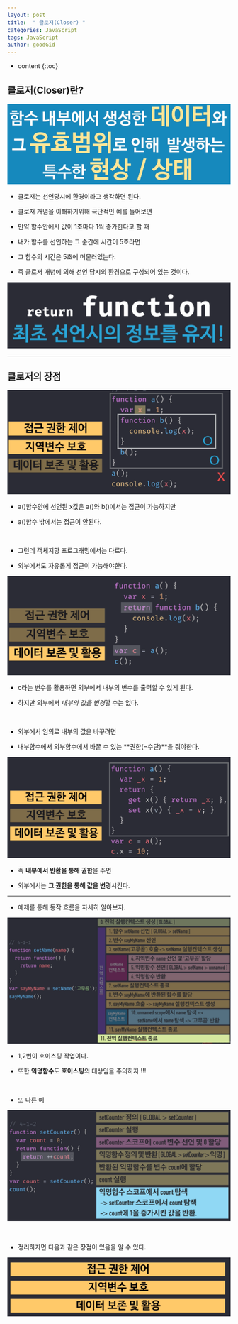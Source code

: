 ```yaml
---
layout: post
title:  " 클로저(Closer) "
categories: JavaScript
tags: JavaScript
author: goodGid
---
```

* content
{:toc}

## 클로저(Closer)란?

![](/assets/img/javascript/js_closer_1.png)

* 클로저는 선언당시에 환경이라고 생각하면 된다.

* 클로저 개념을 이해하기위해 극단적인 예를 들어보면

* 만약 함수안에서 값이 1초마다 1씩 증가한다고 할 때

* 내가 함수를 선언하는 그 순간에 시간이 5초라면 

* 그 함수의 시간은 5초에 머물러있는다.

* 즉 클로저 개념에 의해 선언 당시의 환경으로 구성되어 있는 것이다.

![](/assets/img/javascript/js_closer_2.png)










---

## 클로저의 장점

![](/assets/img/javascript/js_closer_4.png)

* a()함수안에 선언된 x값은 a()와 b()에서는 접근이 가능하지만

* a()함수 밖에서는 접근이 안된다.


<br>

* 그런데 객체지향 프로그래밍에서는 다르다.

* 외부에서도 자유롭게 접근이 가능해야한다.

![](/assets/img/javascript/js_closer_5.png)

* c라는 변수를 활용하면 외부에서 내부의 변수를 출력할 수 있게 된다.

* 하지만 외부에서 *내부의 값을 변경*할 수는 없다.

<br>

* 외부에서 임의로 내부의 값을 바꾸려면

* 내부함수에서 외부함수에서 바꿀 수 있는 **권한(=수단)**을 줘야한다.

![](/assets/img/javascript/js_closer_6.png)

* 즉 **내부에서 반환을 통해 권한**을 주면

* 외부에서는 **그 권한을 통해 값을 변경**시킨다.


---

* 예제를 통해 동작 흐름을 자세히 알아보자.

![](/assets/img/javascript/js_closer_7.png)

* 1,2번이 호이스팅 작업이다.

* 또한 **익명함수**도 **호이스팅**의 대상임을 주의하자 !!!

<br>

* 또 다른 예

![](/assets/img/javascript/js_closer_8.png)

<br>

* 정리하자면 다음과 같은 장점이 있음을 알 수 있다.

![](/assets/img/javascript/js_closer_3.png)
